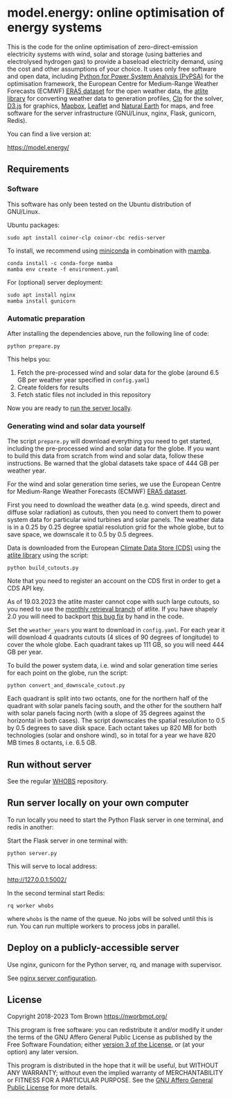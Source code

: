 
# model.energy: online optimisation of energy systems

This is the code for the online optimisation of zero-direct-emission
electricity systems with wind, solar and storage (using batteries and
electrolysed hydrogen gas) to provide a baseload electricity demand,
using the cost and other assumptions of your choice. It uses only free
software and open data, including [Python for Power System Analysis
(PyPSA)](https://github.com/PyPSA/PyPSA) for the optimisation
framework, the European Centre for Medium-Range Weather Forecasts
(ECMWF) [ERA5
dataset](https://cds.climate.copernicus.eu/cdsapp#!/dataset/reanalysis-era5-single-levels)
for the open weather data, the [atlite
library](https://github.com/FRESNA/atlite) for converting weather data
to generation profiles, [Clp](https://projects.coin-or.org/Clp) for
the solver, [D3.js](https://d3js.org/) for graphics,
[Mapbox](https://www.mapbox.com/), [Leaflet](http://leafletjs.com/)
and [Natural Earth](https://www.naturalearthdata.com/) for maps, and
free software for the server infrastructure (GNU/Linux, nginx, Flask,
gunicorn, Redis).

You can find a live version at:

<https://model.energy/>


## Requirements

### Software

This software has only been tested on the Ubuntu distribution of GNU/Linux.

Ubuntu packages:

`sudo apt install coinor-clp coinor-cbc redis-server`

To install, we recommend using [miniconda](https://docs.conda.io/en/latest/miniconda.html) in combination with [mamba](https://github.com/QuantStack/mamba).

	conda install -c conda-forge mamba
	mamba env create -f environment.yaml

For (optional) server deployment:

	sudo apt install nginx
	mamba install gunicorn


### Automatic preparation

After installing the dependencies above, run the following line of code:

	python prepare.py

This helps you:

1. Fetch the pre-processed wind and solar data for the globe (around 6.5 GB per weather year specified in `config.yaml`)
1. Create folders for results
1. Fetch static files not included in this repository

Now you are ready to [run the server locally](#run-server-locally-on-your-own-computer).

### Generating wind and solar data yourself

The script `prepare.py` will download everything you need to get
started, including the pre-processed wind and solar data for the
globe. If you want to build this data from scratch from wind and solar
data, follow these instructions. Be warned that the global datasets
take space of 444 GB per weather year.

For the wind and solar generation time series, we use the European
Centre for Medium-Range Weather Forecasts (ECMWF) [ERA5
dataset](https://cds.climate.copernicus.eu/cdsapp#!/dataset/reanalysis-era5-single-levels).

First you need to download the weather data (e.g. wind speeds, direct
and diffuse solar radiation) as cutouts, then you need to convert them
to power system data for particular wind turbines and solar
panels. The weather data is in a 0.25 by 0.25 degree spatial
resolution grid for the whole globe, but to save space, we downscale
it to 0.5 by 0.5 degrees.

Data is downloaded from the European [Climate Data Store
(CDS)](https://cds.climate.copernicus.eu/) using the [atlite
library](https://github.com/FRESNA/atlite) using the script:

`python build_cutouts.py`

Note that you need to register an account on the CDS first in order to
get a CDS API key.

As of 19.03.2023 the atlite master cannot cope with such large
cutouts, so you need to use the [monthly retrieval
branch](https://github.com/PyPSA/atlite/tree/feat/era5-monthly-retrieveal)
of atlite. If you have shapely 2.0 you will need to backport [this bug
fix](https://github.com/PyPSA/atlite/blob/ad6c9f5a076054e2b953666076447729e33c2fb0/atlite/gis.py#L150)
by hand in the code.


Set the `weather_years` you want to download in `config.yaml`. For
each year it will download 4 quadrants cutouts (4 slices of 90 degrees
of longitude) to cover the whole globe. Each quadrant takes up 111 GB,
so you will need 444 GB per year.

To build the power system data, i.e. wind and solar generation time
series for each point on the globe, run the script:

`python convert_and_downscale_cutout.py`

Each quadrant is split into two octants, one for the northern half of
the quadrant with solar panels facing south, and the other for the
southern half with solar panels facing north (with a slope of 35
degrees against the horizontal in both cases). The script downscales
the spatial resolution to 0.5 by 0.5 degrees to save disk space. Each
octant takes up 820 MB for both technologies (solar and onshore wind),
so in total for a year we have 820 MB times 8 octants, i.e. 6.5 GB.


## Run without server

See the regular [WHOBS](https://github.com/PyPSA/WHOBS) repository.

## Run server locally on your own computer

To run locally you need to start the Python Flask server in one terminal, and redis in another:

Start the Flask server in one terminal with:

`python server.py`

This will serve to local address:

http://127.0.0.1:5002/

In the second terminal start Redis:

`rq worker whobs`

where `whobs` is the name of the queue. No jobs will be solved until
this is run. You can run multiple workers to process jobs in parallel.


## Deploy on a publicly-accessible server

Use nginx, gunicorn for the Python server, rq, and manage with supervisor.

See [nginx server configuration](nginx-configuration.txt).


## License

Copyright 2018-2023 Tom Brown <https://nworbmot.org/>

This program is free software: you can redistribute it and/or modify
it under the terms of the GNU Affero General Public License as
published by the Free Software Foundation; either [version 3 of the
License](LICENSE.txt), or (at your option) any later version.

This program is distributed in the hope that it will be useful, but
WITHOUT ANY WARRANTY; without even the implied warranty of
MERCHANTABILITY or FITNESS FOR A PARTICULAR PURPOSE.  See the [GNU
Affero General Public License](LICENSE.txt) for more details.
